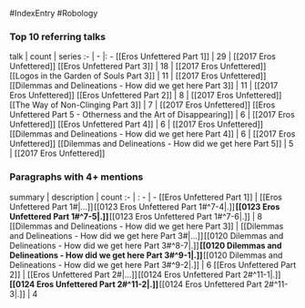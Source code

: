 #IndexEntry #Robology

### Top 10 referring talks
talk | count | series
:- | - |: -
[[Eros Unfettered Part 1]] | 29 | [[2017 Eros Unfettered]]
[[Eros Unfettered Part 3]] | 18 | [[2017 Eros Unfettered]]
[[Logos in the Garden of Souls Part 3]] | 11 | [[2017 Eros Unfettered]]
[[Dilemmas and Delineations - How did we get here Part 3]] | 11 | [[2017 Eros Unfettered]]
[[Eros Unfettered Part 2]] | 8 | [[2017 Eros Unfettered]]
[[The Way of Non-Clinging Part 3]] | 7 | [[2017 Eros Unfettered]]
[[Eros Unfettered Part 5 - Otherness and the Art of Disappearing]] | 6 | [[2017 Eros Unfettered]]
[[Eros Unfettered Part 4]] | 6 | [[2017 Eros Unfettered]]
[[Dilemmas and Delineations - How did we get here Part 4]] | 6 | [[2017 Eros Unfettered]]
[[Dilemmas and Delineations - How did we get here Part 5]] | 5 | [[2017 Eros Unfettered]]

### Paragraphs with 4+ mentions
summary | description | count
:- | : - | -
[[Eros Unfettered Part 1]] | [[Eros Unfettered Part 1#\|...]] [[0123 Eros Unfettered Part 1#^7-4\|.]] **[[0123 Eros Unfettered Part 1#^7-5\|.]]** [[0123 Eros Unfettered Part 1#^7-6\|.]] | 8
[[Dilemmas and Delineations - How did we get here Part 3]] | [[Dilemmas and Delineations - How did we get here Part 3#\|...]] [[0120 Dilemmas and Delineations - How did we get here Part 3#^8-7\|.]] **[[0120 Dilemmas and Delineations - How did we get here Part 3#^9-1\|.]]** [[0120 Dilemmas and Delineations - How did we get here Part 3#^9-2\|.]] | 6
[[Eros Unfettered Part 2]] | [[Eros Unfettered Part 2#\|...]] [[0124 Eros Unfettered Part 2#^11-1\|.]] **[[0124 Eros Unfettered Part 2#^11-2\|.]]** [[0124 Eros Unfettered Part 2#^11-3\|.]] | 4


